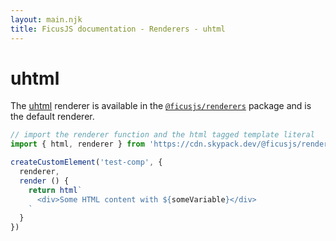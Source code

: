 ```yaml
---
layout: main.njk
title: FicusJS documentation - Renderers - uhtml
---
```

# uhtml

The [uhtml](https://www.npmjs.com/package/uhtml) renderer is available in the [`@ficusjs/renderers`](https://www.npmjs.com/package/@ficusjs/renderers) package and is the default renderer.

```js
// import the renderer function and the html tagged template literal
import { html, renderer } from 'https://cdn.skypack.dev/@ficusjs/renderers@3/uhtml'

createCustomElement('test-comp', {
  renderer,
  render () {
    return html`
      <div>Some HTML content with ${someVariable}</div>
    `
  }
})
```
